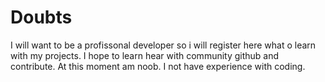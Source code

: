 # Doubts
I will want to be a profissonal developer so i will register here what o learn with my projects. I hope to learn hear with community github and contribute. At this moment am noob. I not have experience with coding.  
